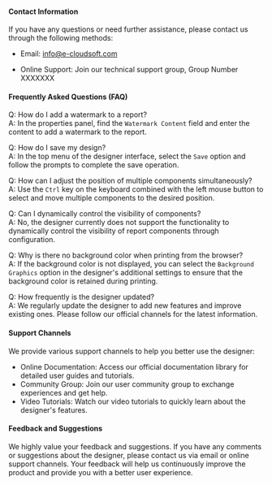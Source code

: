 #### Contact Information
If you have any questions or need further assistance, please contact us through the following methods:
- Email: info@e-cloudsoft.com
<!-- - Phone: 86-411-82509127 -->
- Online Support: Join our technical support group, Group Number XXXXXXX

#### Frequently Asked Questions (FAQ)
Q: How do I add a watermark to a report?<br/>
A: In the properties panel, find the `Watermark Content` field and enter the content to add a watermark to the report.

Q: How do I save my design?<br/>
A: In the top menu of the designer interface, select the `Save` option and follow the prompts to complete the save operation.

Q: How can I adjust the position of multiple components simultaneously?<br/>
A: Use the `Ctrl` key on the keyboard combined with the left mouse button to select and move multiple components to the desired position.

Q: Can I dynamically control the visibility of components?<br/>
A: No, the designer currently does not support the functionality to dynamically control the visibility of report components through configuration.

Q: Why is there no background color when printing from the browser?<br/>
A: If the background color is not displayed, you can select the `Background Graphics` option in the designer's additional settings to ensure that the background color is retained during printing.

Q: How frequently is the designer updated?<br/>
A: We regularly update the designer to add new features and improve existing ones. Please follow our official channels for the latest information.

#### Support Channels
We provide various support channels to help you better use the designer:

- Online Documentation: Access our official documentation library for detailed user guides and tutorials.
- Community Group: Join our user community group to exchange experiences and get help.
- Video Tutorials: Watch our video tutorials to quickly learn about the designer's features.

#### Feedback and Suggestions
We highly value your feedback and suggestions. If you have any comments or suggestions about the designer, please contact us via email or online support channels. Your feedback will help us continuously improve the product and provide you with a better user experience.
